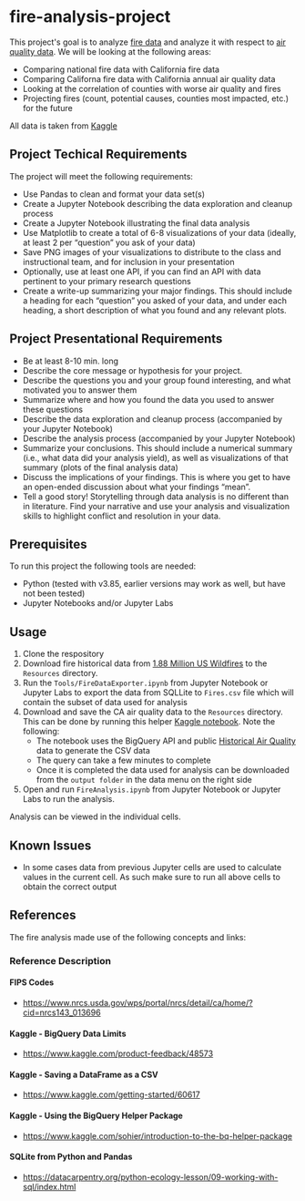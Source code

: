 # fire-analysis-project

This project's goal is to analyze [fire data](https://www.kaggle.com/rtatman/188-million-us-wildfires) and analyze it with respect to [air quality data](https://www.kaggle.com/epa/epa-historical-air-quality). We will be looking at the following areas:

* Comparing national fire data with California fire data
* Comparing Californa fire data with California annual air quality data
* Looking at the correlation of counties with worse air quality and fires
* Projecting fires (count, potential causes, counties most impacted, etc.) for the future

All data is taken from [Kaggle](https://www.kaggle.com)

## Project Techical Requirements

The project will meet the following requirements:

* Use Pandas to clean and format your data set(s)
* Create a Jupyter Notebook describing the data exploration and cleanup process
* Create a Jupyter Notebook illustrating the final data analysis
* Use Matplotlib to create a total of 6-8 visualizations of your data (ideally, at least 2 per “question” you ask of your data)
* Save PNG images of your visualizations to distribute to the class and instructional team, and for inclusion in your presentation
* Optionally, use at least one API, if you can find an API with data pertinent to your primary research questions
* Create a write-up summarizing your major findings. This should include a heading for each “question” you asked of your data, and under each heading, a short description of what you found and any relevant plots.

## Project Presentational Requirements

* Be at least 8-10 min. long
* Describe the core message or hypothesis for your project.
* Describe the questions you and your group found interesting, and what motivated you to answer them
* Summarize where and how you found the data you used to answer these questions
* Describe the data exploration and cleanup process (accompanied by your Jupyter Notebook)
* Describe the analysis process (accompanied by your Jupyter Notebook)
* Summarize your conclusions. This should include a numerical summary (i.e., what data did your analysis yield), as well as visualizations of that summary (plots of the final analysis data)
* Discuss the implications of your findings. This is where you get to have an open-ended discussion about what your findings “mean”.
* Tell a good story! Storytelling through data analysis is no different than in literature. Find your narrative and use your analysis and visualization skills to highlight conflict and resolution in your data.

## Prerequisites

To run this project the following tools are needed:

* Python (tested with v3.85, earlier versions may work as well, but have not been tested)
* Jupyter Notebooks and/or Jupyter Labs

## Usage

1. Clone the respository
2. Download fire historical data from [1.88 Million US Wildfires](https://www.kaggle.com/rtatman/188-million-us-wildfires) to the `Resources` directory.
3. Run the `Tools/FireDataExporter.ipynb` from Jupyter Notebook or Jupyter Labs to export the data from SQLLite to `Fires.csv` file which will contain the subset of data used for analysis
4. Download and save the CA air quality data to the `Resources` directory. This can be done by running this helper [Kaggle notebook](https://www.kaggle.com/jagjeetkhalsa/airqualityexporter). Note the following:
    * The notebook uses the BigQuery API and public [Historical Air Quality](https://www.kaggle.com/epa/epa-historical-air-quality) data to generate the CSV data
    * The query can take a few minutes to complete
    * Once it is completed the data used for analysis can be downloaded from the `output folder` in the data menu on the right side
5. Open and run `FireAnalysis.ipynb` from Jupyter Notebook or Jupyter Labs to run the analysis.

Analysis can be viewed in the individual cells.

## Known Issues

* In some cases data from previous Jupyter cells are used to calculate values in the current cell. As such make sure to run all above cells to obtain the correct output

## References

The fire analysis made use of the following concepts and links:

### Reference Description

#### FIPS Codes

* https://www.nrcs.usda.gov/wps/portal/nrcs/detail/ca/home/?cid=nrcs143_013696

#### Kaggle - BigQuery Data Limits

* https://www.kaggle.com/product-feedback/48573

#### Kaggle - Saving a DataFrame as a CSV

* https://www.kaggle.com/getting-started/60617

#### Kaggle - Using the BigQuery Helper Package

* https://www.kaggle.com/sohier/introduction-to-the-bq-helper-package

#### SQLite from Python and Pandas

* https://datacarpentry.org/python-ecology-lesson/09-working-with-sql/index.html

